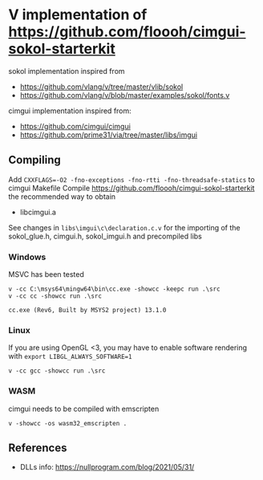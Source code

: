 # V implementation of https://github.com/floooh/cimgui-sokol-starterkit

sokol implementation inspired from

- https://github.com/vlang/v/tree/master/vlib/sokol
- https://github.com/vlang/v/blob/master/examples/sokol/fonts.v

cimgui implementation inspired from:

- https://github.com/cimgui/cimgui
- https://github.com/prime31/via/tree/master/libs/imgui

## Compiling

Add `CXXFLAGS=-O2 -fno-exceptions -fno-rtti -fno-threadsafe-statics` to cimgui Makefile
Compile https://github.com/floooh/cimgui-sokol-starterkit the recommended way to obtain

- libcimgui.a

See changes in `libs\imgui\c\declaration.c.v` for the importing of the sokol_glue.h, cimgui.h, sokol_imgui.h and precompiled libs

### Windows

MSVC has been tested

```
v -cc C:\msys64\mingw64\bin\cc.exe -showcc -keepc run .\src
v -cc cc -showcc run .\src
```

```
cc.exe (Rev6, Built by MSYS2 project) 13.1.0
```

### Linux

If you are using OpenGL <3, you may have to enable software rendering with `export LIBGL_ALWAYS_SOFTWARE=1`

```
v -cc gcc -showcc run .\src
```

### WASM

cimgui needs to be compiled with emscripten

```
v -showcc -os wasm32_emscripten .
```

## References

- DLLs info: https://nullprogram.com/blog/2021/05/31/
